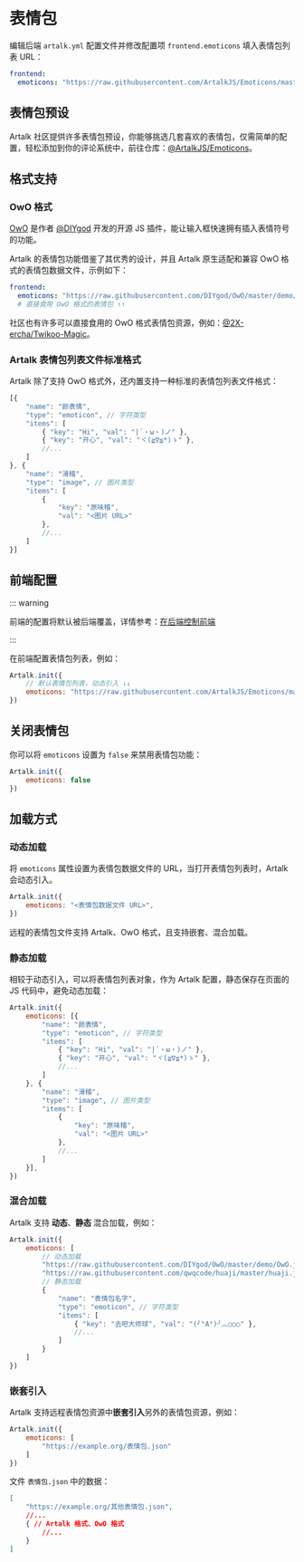 # 表情包

编辑后端 `artalk.yml` 配置文件并修改配置项 `frontend.emoticons` 填入表情包列表 URL：

```yaml
frontend:
  emoticons: "https://raw.githubusercontent.com/ArtalkJS/Emoticons/master/grps/default.json"
```

## 表情包预设

Artalk 社区提供许多表情包预设，你能够挑选几套喜欢的表情包，仅需简单的配置，轻松添加到你的评论系统中，前往仓库：[@ArtalkJS/Emoticons](https://github.com/ArtalkJS/Emoticons)。

## 格式支持

### OwO 格式

[OwO](https://github.com/DIYgod/OwO) 是作者 [@DIYgod](https://github.com/DIYgod) 开发的开源 JS 插件，能让输入框快速拥有插入表情符号的功能。

Artalk 的表情包功能借鉴了其优秀的设计，并且 Artalk 原生适配和兼容 OwO 格式的表情包数据文件，示例如下：

```yaml
frontend:
  emoticons: "https://raw.githubusercontent.com/DIYgod/OwO/master/demo/OwO.json"
  # 直接食用 OwO 格式的表情包 ↑↑
```

社区也有许多可以直接食用的 OwO 格式表情包资源，例如：[@2X-ercha/Twikoo-Magic](https://github.com/2X-ercha/Twikoo-Magic)。

### Artalk 表情包列表文件标准格式

Artalk 除了支持 OwO 格式外，还内置支持一种标准的表情包列表文件格式：

```js
[{
    "name": "颜表情",
    "type": "emoticon", // 字符类型
    "items": [
        { "key": "Hi", "val": "|´・ω・)ノ" },
        { "key": "开心", "val": "ヾ(≧∇≦*)ゝ" },
        //...
    ]
}, {
    "name": "滑稽",
    "type": "image", // 图片类型
    "items": [
        {
            "key": "原味稽",
            "val": "<图片 URL>"
        },
        //...
    ]
}]
```

## 前端配置

::: warning

前端的配置将默认被后端覆盖，详情参考：[在后端控制前端](/guide/backend/fe-control.html)

:::

在前端配置表情包列表，例如：

```js
Artalk.init({
    // 默认表情包列表，动态引入 ↓↓
    emoticons: "https://raw.githubusercontent.com/ArtalkJS/Emoticons/master/grps/default.json",
})
```

## 关闭表情包

你可以将 `emoticons` 设置为 `false` 来禁用表情包功能：

```js
Artalk.init({
    emoticons: false
})
```


## 加载方式

### 动态加载

将 `emoticons` 属性设置为表情包数据文件的 URL，当打开表情包列表时，Artalk 会动态引入。

```js
Artalk.init({
    emoticons: "<表情包数据文件 URL>",
})
```

远程的表情包文件支持 Artalk、OwO 格式，且支持嵌套、混合加载。

### 静态加载

相较于动态引入，可以将表情包列表对象，作为 Artalk 配置，静态保存在页面的 JS 代码中，避免动态加载：

```js
Artalk.init({
    emoticons: [{
        "name": "颜表情",
        "type": "emoticon", // 字符类型
        "items": [
            { "key": "Hi", "val": "|´・ω・)ノ" },
            { "key": "开心", "val": "ヾ(≧∇≦*)ゝ" },
            //...
        ]
    }, {
        "name": "滑稽",
        "type": "image", // 图片类型
        "items": [
            {
                "key": "原味稽",
                "val": "<图片 URL>"
            },
            //...
        ]
    }],
})
```

### 混合加载

Artalk 支持 **动态**、**静态** 混合加载，例如：

```js
Artalk.init({
    emoticons: [
        // 动态加载
        "https://raw.githubusercontent.com/DIYgod/OwO/master/demo/OwO.json", // OwO 格式表情包
        "https://raw.githubusercontent.com/qwqcode/huaji/master/huaji.json",
        // 静态加载
        {
            "name": "表情包名字",
            "type": "emoticon", // 字符类型
            "items": [
                { "key": "去吧大师球", "val": "(╯°A°)╯︵○○○" },
                //...
            ]
        }
    ]
})
```

### 嵌套引入

Artalk 支持远程表情包资源中**嵌套引入**另外的表情包资源，例如：

```js
Artalk.init({
    emoticons: [
        "https://example.org/表情包.json"
    ]
})
```

文件 `表情包.json` 中的数据：

```json
[
    "https://example.org/其他表情包.json",
    //...
    { // Artalk 格式、OwO 格式
        //...
    }
]
```
